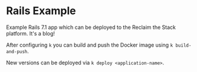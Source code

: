 # Rails Example

Example Rails 7.1 app which can be deployed to the Reclaim the Stack platform. It's a blog!

After configuring `k` you can build and push the Docker image using `k build-and-push`.

New versions can be deployed via `k deploy <application-name>`.
